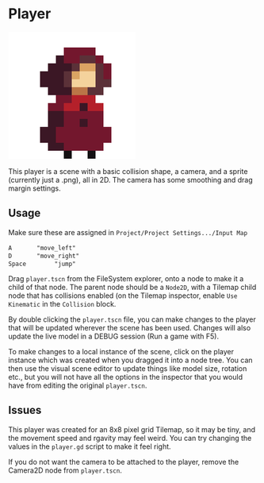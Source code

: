 # Player

![Placeholder sprite](./sealedbit_icon.png)

This player is a scene with a basic collision shape, a camera, and a sprite (currently just a .png), all in 2D.
The camera has some smoothing and drag margin settings.

## Usage

Make sure these are assigned in `Project/Project Settings.../Input Map`

	A		"move_left"
	D		"move_right"
	Space		 "jump"

Drag `player.tscn` from the FileSystem explorer, onto a node to make it a child of that node. The parent node 
should be a `Node2D`, with a Tilemap child node that has collisions enabled (on the Tilemap inspector, enable
`Use Kinematic` in the `Collision` block.

By double clicking the `player.tscn` file, you can make changes to the player that will be updated wherever the
scene has been used. Changes will also update the live model in a DEBUG session (Run a game with F5).

To make changes to a local instance of the scene, click on the player instance which was created when you dragged
it into a node tree. You can then use the visual scene editor to update things like model size, rotation etc., but you 
will not have all the options in the inspector that you would have from editing the original `player.tscn`.

## Issues

This player was created for an 8x8 pixel grid Tilemap, so it may be tiny, and the movement speed and rgavity may feel weird.
You can try changing the values in the `player.gd` script to make it feel right.

If you do not want the camera to be attached to the player, remove the Camera2D node from `player.tscn`.
